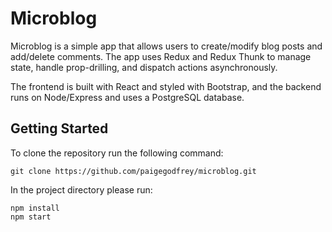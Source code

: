 # Microblog

Microblog is a simple app that allows users to create/modify blog posts and add/delete comments. The app uses Redux and Redux Thunk to manage state, handle prop-drilling, and dispatch actions asynchronously.

The frontend is built with React and styled with Bootstrap, and the backend runs on Node/Express and uses a PostgreSQL database.

## Getting Started
To clone the repository run the following command:

```
git clone https://github.com/paigegodfrey/microblog.git
```

In the project directory please run:

```
npm install
npm start
```

